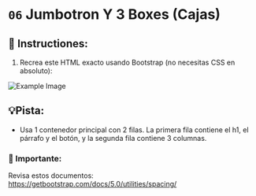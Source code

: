 # `06` Jumbotron Y 3 Boxes (Cajas)

## 📝 Instructiones:

1. Recrea este HTML exacto usando Bootstrap (no necesitas CSS en absoluto):

![Example Image](../../.learn/assets/1509928737623_bb6c18c0353c4f29b8bf62f7bcfabdf2.png?raw=true)

## 💡Pista:

+ Usa 1 contenedor principal con 2 filas. La primera fila contiene el h1, el párrafo y el botón, y la segunda fila contiene 3 columnas.

### :mag_right: Importante:

Revisa estos documentos:
https://getbootstrap.com/docs/5.0/utilities/spacing/
